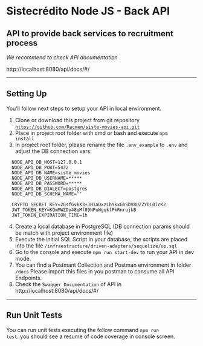 # Sistecrédito Node JS - Back API

## API to provide back services to recruitment process

*We recommend to check API documentation*

http://localhost:8080/api/docs/#/

---

## Setting Up

You’ll follow next steps to setup your API in local environment.

1. Clone or download this project from git repository <code>https://github.com/Racmem/siste-movies-api.git</code>
2. Place in project root folder with cmd or bash and execute <code>npm install</code>
3. In project root folder, please rename the file <code>.env_example</code> to <code>.env</code> and adjust the DB connection vars:

```
  NODE_API_DB_HOST=127.0.0.1
  NODE_API_DB_PORT=5432
  NODE_API_DB_NAME=siste_movies
  NODE_API_DB_USERNAME=*****
  NODE_API_DB_PASSWORD=*****
  NODE_API_DB_DIALECT=postgres
  NODE_API_DB_SCHEMA_NAME=''

  CRYPTO_SECRET_KEY=2GsfGvkX3+JH1aDxzLhYkxGhSDV8UZZYDL0lrK2
  JWT_TOKEN_KEY=KQmMWZDy48qMf89NPuWgqkfPkRnrujkB
  JWT_TOKEN_EXPIRATION_TIME=1h
```

4. Create a local database in PostgreSQL (DB connection params should be match with project environment file)
5. Execute the initial SQL Script in your database, the scripts are placed into the file <code>/infraestructure/driven-adapters/sequelize/up.sql</code>
6. Go to the console and execute <code>npm run start-dev</code> to run your API in dev mode.
7. You can find a Postmant Collection and Postman environment in folder <code>/docs</code> Please import this files in you postman to consume all API Endpoints.
8. Check the <code>Swagger Documentation</code> of API in http://localhost:8080/api/docs/#/

---

## Run Unit Tests

You can run unit tests executing the follow command <code>npm run test</code>. you should see a resume of code coverage in console screen.
